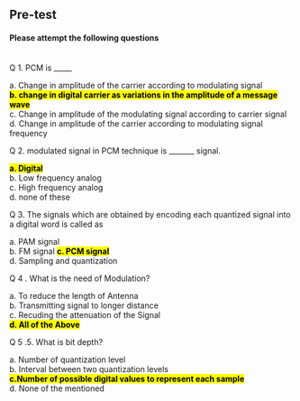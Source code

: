 ##  Pre-test
#### Please attempt the following questions

<br>
Q 1. PCM is _____<br>

a. Change in amplitude of the carrier according to modulating signal<br>
<mark><b>b. change in digital carrier as variations in the amplitude of a message wave</b><br></mark>
c. Change in amplitude of the modulating signal according to carrier signal<br>
d. Change in amplitude of the carrier according to modulating signal frequency<br>

Q 2.  modulated signal in PCM technique is _______ signal.

<mark><b>a. Digital </b><br></mark>
b. Low frequency analog<br>
c. High frequency analog<br>
d. none of these<br>

Q 3. The signals which are obtained by encoding each quantized signal into a digital word is called as<br>

a. PAM signal<br>
b. FM signal
<mark><b>c. PCM signal</b><br></mark>
d. Sampling and quantization<br>

Q 4 . What is the need of Modulation?<br>

a. To reduce the length of Antenna<br>
b. Transmitting signal to longer distance<br>
c. Recuding the attenuation of the Signal<br>
<mark><b>d. All of the Above</b><br></mark>

Q 5 .5. What is bit depth?<br>

a. Number of quantization level<br>
b. Interval between two quantization levels<br>
<mark><b>c.Number of possible digital values to represent each sample</b><br></mark>
d. None of the mentioned<br>
